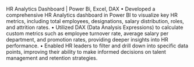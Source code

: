HR Analytics Dashboard | Power Bi, Excel, DAX
• Developed a comprehensive HR Analytics dashboard in Power BI to visualize key HR metrics, including total employees,
designations, salary distribution, roles, and attrition rates.
• Utilized DAX (Data Analysis Expressions) to calculate custom metrics such as employee turnover rate, average salary
per department, and promotion rates, providing deeper insights into HR performance.
• Enabled HR leaders to filter and drill down into specific data points, improving their ability to make informed decisions
on talent management and retention strategies.
